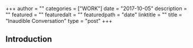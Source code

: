 +++
author = ""
categories = ["WORK"]
date = "2017-10-05"
description = ""
featured = ""
featuredalt = ""
featuredpath = "date"
linktitle = ""
title = "Inaudible Conversation"
type = "post"
+++

## Introduction
